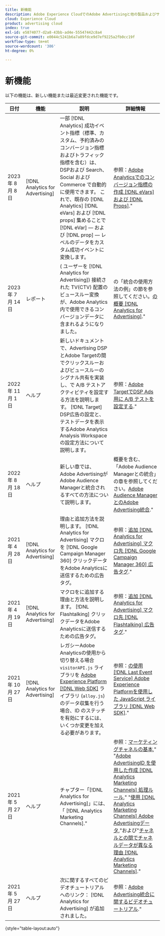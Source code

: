 ```yaml
---
title: 新機能
description: Adobe Experience CloudでのAdobe Advertisingと他の製品およびサービスとの統合の更新について説明します。
cloud: Experience Cloud
product: advertising cloud
index: true
exl-id: e5874077-d2a8-43bb-ad4e-55547442c8a4
source-git-commit: e0044c5241b6a7a89fdce9d7ef9225a2fb0cc19f
workflow-type: tm+mt
source-wordcount: '386'
ht-degree: 0%

---
```


# 新機能

以下の機能は、新しい機能または最近変更された機能です。

| 日付 | 機能 | 説明 | 詳細情報 |
| ---- | ------- | ----------- | -------------------- |
| 2023 年 8 月 8 日 | [!DNL Analytics for Advertising] | 一部 [!DNL Analytics] 成功イベント指標（標準、カスタム、予約済みのコンバージョン指標およびトラフィック指標を含む）は、DSPおよび Search、Social および Commerce で自動的に使用できます。 これで、既存の [!DNL Analytics] [!DNL eVars] および [!DNL props] 集めることで [!DNL eVar] — および [!DNL prop] — レベルのデータをカスタム成功イベントに変換します。 | 参照：[Adobe Analyticsでのコンバージョン指標の作成 [!DNL eVars] および [!DNL Props]](/help/integrations/analytics/conversion-metrics-from-evars.md).&quot; |
| 2023 年 7 月 14 日 | レポート | ( ユーザーを [!DNL Analytics for Advertising]) 接続された TV(CTV) 配置のビュースルー変換が、Adobe Analytics内で使用できるコンバージョンデータに含まれるようになりました。 | の「統合の使用方法の例」の節を参照してください。[の概要 [!DNL Analytics for Advertising]](/help/integrations/analytics/overview.md#integration-examples).&quot; |
| 2022 年 11 月 1 日 | ヘルプ | 新しいドキュメントで、Advertising DSPとAdobe Targetの間でクリックスルーおよびビュースルーのシグナル共有を実装し、で A/B テストアクティビティを設定する方法を説明します。 [!DNL Target] DSP広告の設定と、テストデータを表示するAdobe Analytics Analysis Workspaceの設定方法について説明します。 | 参照：[Adobe TargetでDSP Ads 用に A/B テストを設定する](/help/integrations/target/overview-ab-tests.md).&quot; |
| 2022 年 8 月 18 日 | ヘルプ | 新しい章では、Adobe AdvertisingがAdobe Audience Managerと統合されるすべての方法について説明します。 | 概要を含む、「Adobe Audience Managerとの統合」の章を参照してください。[Adobe Audience ManagerとのAdobe Advertising統合](/help/integrations/audience-manager/overview.md).&quot; |
| 2021 年 4 月 28 日 | [!DNL Analytics for Advertising] | 理由と追加方法を説明します。 [!DNL Analytics for Advertising] マクロを [!DNL Google Campaign Manager 360] クリックデータをAdobe Analyticsに送信するための広告タグ。 | 参照：[追加 [!DNL Analytics for Advertising] マクロ先 [!DNL Google Campaign Manager 360] 広告タグ](/help/integrations/analytics/macros-google-campaign-manager.md).&quot; |
| 2021 年 4 月 19 日 | [!DNL Analytics for Advertising] | マクロをに追加する理由と方法を説明します。 [!DNL Flashtalking] クリックデータをAdobe Analyticsに送信するための広告タグ。 | 参照：[追加 [!DNL Analytics for Advertising] マクロ先 [!DNL Flashtalking] 広告タグ](/help/integrations/analytics/macros-flashtalking.md).&quot; |
| 2021 年 10 月 27 日 | [!DNL Analytics for Advertising] | レガシーAdobe Analyticsの使用から切り替える場合 `visitorAPI.js` ライブラリを [Adobe Experience Platform [!DNL Web SDK]](https://experienceleague.adobe.com/docs/experience-platform/edge/home.html) ライブラリ (`alloy.js`) のデータ収集を行う場合、ID のステッチを有効にするには、いくつか変更を加える必要があります。 | 参照：[の使用 [!DNL Last Event Service] Adobe Experience Platformを使用した JavaScript ライブラリ [!DNL Web SDK]](/help/integrations/analytics/web-sdk.md).&quot; |
| 2021 年 5 月 27 日 | ヘルプ | チャプター「[!DNL Analytics for Advertising]」には、「 [!DNL Analytics Marketing Channels].&quot; | 参照：[マーケティングチャネルの基本](/help/integrations/analytics/marketing-channels/mc-overview.md),&quot; &quot;[Adobe AdvertisingID を使用した作成 [!DNL Analytics Marketing Channels] 処理ルール](/help/integrations/analytics/marketing-channels/mc-ids.md),&quot; &quot;[使用 [!DNL Analytics Marketing Channels] Adobe Advertisingデータ](/help/integrations/analytics/marketing-channels/mc-ac-data.md),&quot;および&quot;[チャネルとの間でチャネルデータが異なる理由 [!DNL Analytics Marketing Channels]](/help/integrations/analytics/marketing-channels/mc-data-variances.md).&quot; |
| 2021 年 5 月 27 日 | ヘルプ | 次に関するすべてのビデオチュートリアルへのリンク： [!DNL Analytics for Advertising] が追加されました。 | 参照：[Adobe Advertising統合に関するビデオチュートリアル](https://experienceleague.adobe.com/docs/advertising-learn/tutorials/overview.html).&quot; |

{style="table-layout:auto"}

<!-- At some point, just make this an overview page instead?

Adobe Advertising is integrated with the following Adobe Experience Cloud products:

* [Adobe Analytics](/help/integrations/analytics/overview.md)

* Adobe Audience Manager

* Adobe Campaign (Adobe Advertising Search only)

 -->

